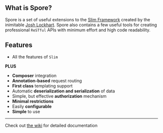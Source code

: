 ## What is Spore?

Spore is a set of useful extensions to the [Slim Framework](http://www.slimframework.com/) created by the inimitable [Josh Lockhart](https://twitter.com/codeguy). Spore also contains a few useful tools for creating professional `ReSTful` APIs with minimum effort and high code readability.

## Features
* All the features of `Slim`

**PLUS**

* **Composer** integration
* **Annotation-based** request routing
* **First class** templating support
* Automatic **deserialization and serialization** of data
* Simple, but effective **authorization** mechanism
* **Minimal restrictions**
* Easily **configurable**
* **Simple** to use

---

Check out [the wiki](wiki/) for detailed documentation